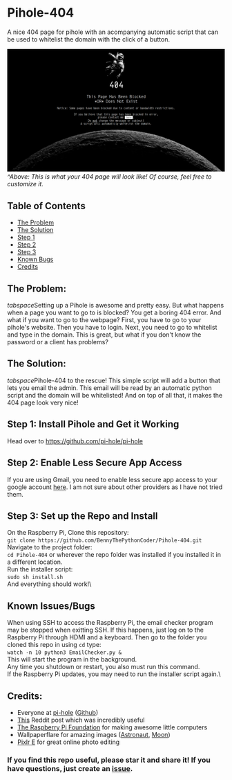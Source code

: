 # Pihole-404
A nice 404 page for pihole with an acompanying automatic script that can be used to whitelist the domain with the click of a button.

![This is what your 404 page will look like. Of course, you can also customize it.](./Screenshot.png)
_^Above: This is what your 404 page will look like! Of course, feel free to customize it._

## Table of Contents
* [The Problem](#the-problem)
* [The Solution](#the-solution)
* [Step 1](#step-1)
* [Step 2](#step-2)
* [Step 3](#step-3)
* [Known Bugs](#known-issuesbugs)
* [Credits](#credits)

## The Problem:
*tabspace*Setting up a Pihole is awesome and pretty easy. But what happens when a page you want to go to is blocked? You get a boring 404 error. And what if you want to go to the webpage? First, you have to go to your pihole's website. Then you have to login. Next, you need to go to whitelist and type in the domain. This is great, but what if you don't know the password or a client has problems?
## The Solution:
*tabspace*Pihole-404 to the rescue! This simple script will add a button that lets you email the admin. This email will be read by an automatic python script and the domain will be whitelisted! And on top of all that, it makes the 404 page look very nice!

## Step 1: Install Pihole and Get it Working
Head over to https://github.com/pi-hole/pi-hole

## Step 2: Enable Less Secure App Access
If you are using Gmail, you need to enable less secure app access to your google account [here](https://myaccount.google.com/lesssecureapps). I am not sure about other providers as I have not tried them.

## Step 3: Set up the Repo and Install
On the Raspberry Pi, Clone this repository:\
`git clone https://github.com/BennyThePythonCoder/Pihole-404.git`\
Navigate to the project folder:\
`cd Pihole-404` or wherever the repo folder was installed if you installed it in a different location.\
Run the installer script:\
`sudo sh install.sh`\
And everything should work!\

## Known Issues/Bugs
When using SSH to access the Raspberry Pi, the email checker program may be stopped when exitting SSH. If this happens, just log on to the Raspberry Pi through HDMI and a keyboard. Then go to the folder you cloned this repo in using `cd` type:\
`watch -n 10 python3 EmailChecker.py &`\
This will start the program in the background.\
Any time you shutdown or restart, you also must run this command.\
If the Raspberry Pi updates, you may need to run the installer script again.\

## Credits:
* Everyone at [pi-hole](https://pi-hole.net) ([Github](https://github.com/pi-hole/pi-hole))
* [This](https://www.reddit.com/r/pihole/comments/a9v7jj/how_to_install_a_custom_block_page_for_websites/) Reddit post which was incredibly useful
* [The Raspberry Pi Foundation](https://raspberrypi.org) for making awesome little computers
* Wallpaperflare for amazing images ([Astronaut](https://www.wallpaperflare.com/astronaut-clipart-space-monochrome-artwork-copy-space-close-up-wallpaper-ppoyl), [Moon](https://www.wallpaperflare.com/minimalism-space-black-background-artwork-simple-background-wallpaper-pmmgi))
* [Pixlr E](https://pixlr.com/e/) for great online photo editing

### If you find this repo useful, please star it and share it! If you have questions, just create an [issue](https://github.com/BennyThePythonCoder/Pihole-404/issues).

